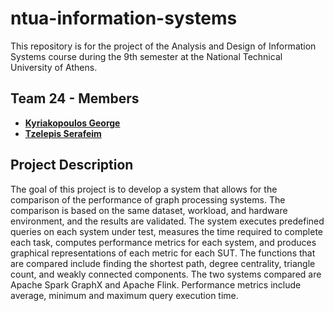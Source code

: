 # ntua-information-systems

This repository is for the project of the Analysis and Design of Information Systems course during the 9th semester at the National Technical University of Athens.

## Team 24 - Members

* [**Kyriakopoulos George**](https://github.com/geokyr)
* [**Tzelepis Serafeim**](https://github.com/sertze)

## Project Description

The goal of this project is to develop a system that allows for the comparison of the performance of graph processing systems. The comparison is based on the same dataset, workload, and hardware environment, and the results are validated. The system executes predefined queries on each system under test, measures the time required to complete each task, computes performance metrics for each system, and produces graphical representations of each metric for each SUT. The functions that
are compared include finding the shortest path, degree centrality, triangle count, and weakly connected components. The two systems compared are Apache Spark GraphX and Apache Flink. Performance metrics include average, minimum and maximum
query execution time.
